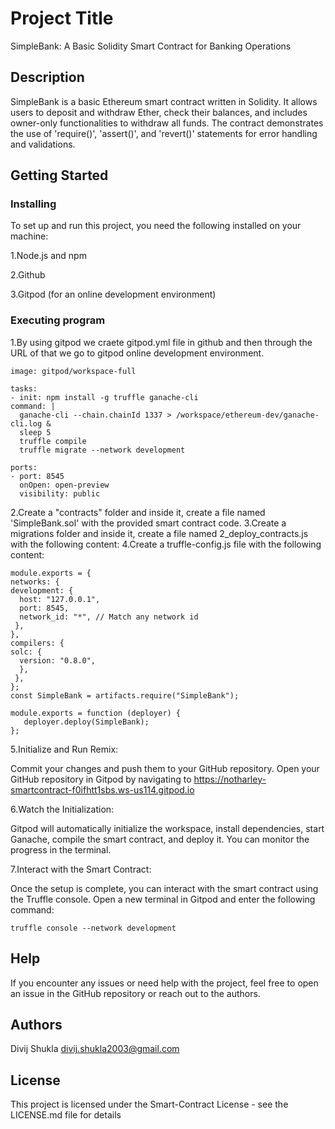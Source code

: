 # Project Title

SimpleBank: A Basic Solidity Smart Contract for Banking Operations

## Description

SimpleBank is a basic Ethereum smart contract written in Solidity. It allows users to deposit and withdraw Ether, check their balances, and includes owner-only functionalities to withdraw all funds. The contract demonstrates the use of 'require()', 'assert()', and 'revert()' statements for error handling and validations.

## Getting Started


### Installing

To set up and run this project, you need the following installed on your machine:

1.Node.js and npm

2.Github

3.Gitpod (for an online development environment)


### Executing program

1.By using gitpod we craete gitpod.yml file in github and then through the URL of that we go to gitpod online development environment.


    image: gitpod/workspace-full

    tasks:
    - init: npm install -g truffle ganache-cli
    command: |
      ganache-cli --chain.chainId 1337 > /workspace/ethereum-dev/ganache-cli.log &
      sleep 5
      truffle compile
      truffle migrate --network development

    ports:
    - port: 8545
      onOpen: open-preview
      visibility: public   


2.Create a "contracts" folder and inside it, create a file named 'SimpleBank.sol' with the provided smart contract code.
3.Create a migrations folder and inside it, create a file named 2_deploy_contracts.js with the following content:
4.Create a truffle-config.js file with the following content:

    module.exports = {
    networks: {
    development: {
      host: "127.0.0.1",
      port: 8545,
      network_id: "*", // Match any network id
     },
    },
    compilers: {
    solc: {
      version: "0.8.0",
      },
     },
    };
    const SimpleBank = artifacts.require("SimpleBank");

    module.exports = function (deployer) {
       deployer.deploy(SimpleBank);
    };


5.Initialize and Run Remix:

Commit your changes and push them to your GitHub repository.
Open your GitHub repository in Gitpod by navigating to https://notharley-smartcontract-f0ifhtt1sbs.ws-us114.gitpod.io

6.Watch the Initialization:

Gitpod will automatically initialize the workspace, install dependencies, start Ganache, compile the smart contract, and deploy it.
You can monitor the progress in the terminal.

7.Interact with the Smart Contract:

Once the setup is complete, you can interact with the smart contract using the Truffle console. Open a new terminal in Gitpod and enter the following command:
                                                                            
    truffle console --network development



## Help

If you encounter any issues or need help with the project, feel free to open an issue in the GitHub repository or reach out to the authors.


## Authors

Divij Shukla
divij.shukla2003@gmail.com

## License

This project is licensed under the Smart-Contract License - see the LICENSE.md file for details
